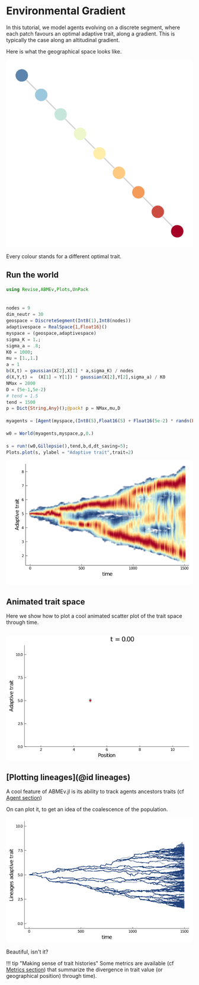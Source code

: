 # Environmental Gradient

In this tutorial, we model agents evolving on a discrete segment, where each patch favours an optimal adaptive trait, along a gradient. This is typically the case along an altitudinal gradient.

Here is what the geographical space looks like.

![delta_comp_pos](../assets/tutorials/adapt_line.png)

Every colour stands for a different optimal trait.

## Run the world
```julia
using Revise,ABMEv,Plots,UnPack


nodes = 9
dim_neutr = 30
geospace = DiscreteSegment(Int8(1),Int8(nodes))
adaptivespace = RealSpace{1,Float16}()
myspace = (geospace,adaptivespace)
sigma_K = 1.;
sigma_a = .8;
K0 = 1000;
mu = [1.,1.]
a = 1
b(X,t) = gaussian(X[2],X[1] * a,sigma_K) / nodes
d(X,Y,t) =  (X[1] ≈ Y[1]) * gaussian(X[2],Y[2],sigma_a) / K0
NMax = 2000
D = (5e-1,5e-2)
# tend = 1.5
tend = 1500
p = Dict{String,Any}();@pack! p = NMax,mu,D

myagents = [Agent(myspace,(Int8(5),Float16(5) + Float16(5e-2) * randn(Float16),),ancestors=true,rates=true) for i in 1:round(K0/nodes)]

w0 = World(myagents,myspace,p,0.)

s = run!(w0,Gillepsie(),tend,b,d,dt_saving=5);
Plots.plot(s, ylabel = "Adaptive trait",trait=2)
```
![](../assets/tutorials/gradient_adaptive_trait.png)

## Animated trait space
Here we show how to plot a cool animated scatter plot of the trait space through time.

```julia

```
![](../assets/tutorials/gradient_2Dtrait.gif)

## [Plotting lineages](@id lineages)
A cool feature of ABMEv.jl is its ability to track agents ancestors traits (cf [Agent section](../manual/agent.md))

On can plot it, to get an idea of the coalescence of the population.

![](../assets/tutorials/gradient_lineages_adaptive_trait.png)

Beautiful, isn't it?

!!! tip "Making sense of trait histories"
    Some metrics are available (cf  [Metrics section](../manual/metrics.md)) that summarize the divergence in trait value (or geographical position) through time).
